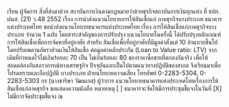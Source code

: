 เรียน ผู้จัดการ
สิ่งที่ส่งมาด้วย
สถาบันการเงินตามกฎหมายว่าด้วยธุรกิจสถาบันการเงินทุกแห่ง
ที่ ธปท. ฝนส. (21) ว.48 2552 เรื่อง การนำส่งแนวนโยบายการให้สินเชื่อแก่
ภาคธุรกิจบางประเภท
ธนาคารแห่งประเทศไทย ขอนำส่งแนวนโยบายธนาคารแห่งประเทศไทย เรื่อง
การให้สินเชื่อแก่ภาคธุรกิจบางประเภท จำนวน 1 ฉบับ โดยสาระสำคัญของการปรับปรุง
แนวนโยบายในครั้งนี้ ได้ปรับปรุงหลักเกณฑ์การให้สินเชื่อเพื่อการจัดหาที่อยู่อาศัย สำหรับ
สินเชื่อเพื่อที่อยู่อาศัยที่มีมูลค่าตั้งแต่ 10 ล้านบาทขึ้นไป โดยปรับเพดานอัตราส่วนเงินให้สินเชื่อ
ต่อมูลค่าหลักประกัน (Loan to Value ratio: LTV) จากเดิมที่กําหนดไว้ไม่เกินร้อยละ 70 เป็น
ไม่เกินร้อยละ 80 ของราคาซื้อขายที่ตกลงกันจริง เพื่อให้สอดคล้องกับสภาวการณ์ทางเศรษฐกิจ
ปัจจุบันและเป็นไปตามแนวทางปฏิบัติของสากล
จึงเรียนมาเพื่อโปรดทราบและถือปฏิบัติ
บางประเภท
ฝ่ายนโยบายความเสี่ยง
โทรศัพท์ 0-2283-5304, 0-2283-5303
กร
(นางธาริษา วัฒนเกส)
ผู้ว่าการ
แนวนโยบายธนาคารแห่งประเทศไทยเรื่องการให้สินเชื่อแก่ภาคธุรกิจ
ขอแสดงความนับถือ
หมายเหตุ [ ] ธนาคารจะจัดให้มีการประชุมชี้แจงในวันที่
[X] ไม่มีการจัดประชุมชี้แจง
ณ
